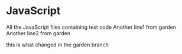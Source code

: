 # JavaScript
All the JavaScript files containing test code 
Another line1 from garden
Another line2 from garden

this is what changed in the garden branch
